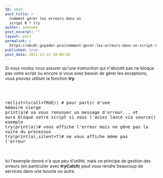 ```yaml
---
ID: 1019
post_title: >
  Comment gérer les erreurs dans un
  script R ? try
author: anonyme
post_excerpt: ""
layout: post
permalink: >
  https://abcdr.guyader.pro/comment-gerer-les-erreurs-dans-un-script-r-try/
published: true
post_date: 2011-12-12 10:00:56
---
```

Si vous voulez vous assurer qu'une instruction qui n'aboutit pas ne bloque pas votre script ou encore si vous avez besoin de gérer les exceptions, vous pouvez utiliser la fonction <strong>try</strong>.<br /><br /><br /> <pre lang='rsplus'><br />rm(list=ls(all=TRUE)) # pour partir d'une mémoire vierge<br />print(a)# va vous renvoyer un message d'erreur... et aura bloqué votre script si vous l'aviez lancé via source() par exemple<br />try(print(a))# vous affiche l'erreur mais ne gêne pas la suite du processus<br />try(print(a),silent=T)# ne vous affiche même pas l'erreur<br /></pre> <br /><br />Ici l'exemple donné n'a que peu d'utilité, mais ce principe de gestion des erreurs (en particulier avec <strong>tryCatch</strong>) peut vous rendre beaucoup de services dans une boucle ou autre.<br /><br /><br />